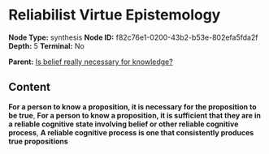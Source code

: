 # Reliabilist Virtue Epistemology

**Node Type:** synthesis
**Node ID:** f82c76e1-0200-43b2-b53e-802efa5fda2f
**Depth:** 5
**Terminal:** No

**Parent:** [Is belief really necessary for knowledge?](is-belief-really-necessary-for-knowledge-antithesis-bae9766a-ee58-46e7-9b1d-498da23c5193.md)

## Content

**For a person to know a proposition, it is necessary for the proposition to be true**, **For a person to know a proposition, it is sufficient that they are in a reliable cognitive state involving belief or other reliable cognitive process**, **A reliable cognitive process is one that consistently produces true propositions**

